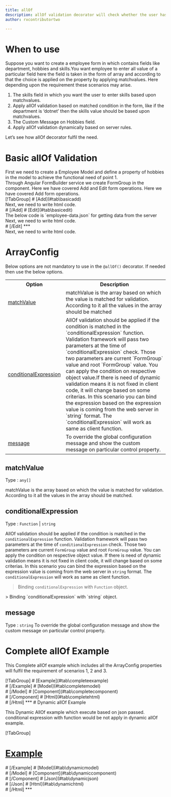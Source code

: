 ```yaml
---
title: allOf 
description: allOf validation decorator will check whether the user has entered all of the values of given field or not.
author: rxcontributortwo

---
```


# When to use
Suppose you want to create a employee form in  which contains fields like department, hobbies and skills.You want employee to enter all value of a particular field here the field is taken in the form of array and according to that the choice is applied on the property by applying matchvalues. Here depending upon the requirement these scenarios may arise.
<ol>
    <li>The skills field in which you want the user to enter skills based upon matchvalues.</li>
    <li>Apply allOf validation based on matched condition in the form, like if the department  is ‘dotnet’ then the skills value should be based upon matchvalues.</li>
    <li>The Custom Message on Hobbies field.</li>
    <li>Apply allOf validation dynamically based on server rules.</li>
</ol>
Let’s see how allOf decorator fulfil the need.

# Basic allOf Validation
<data-scope scope="['decorator']">
First we need to create a Employee Model and define a property of hobbies in the model to achieve the functional need of point 1.
<div component="app-code" key="allOf-add-model"></div> 
</data-scope>
Through Angular FormBuilder service we create FormGroup in the component.
<data-scope scope="['decorator']">
Here we have covered Add and Edit form operations. 
</data-scope>

<data-scope scope="['validator','template-driven']">
Here we have covered Add form operations. 
</data-scope>

<data-scope scope="['decorator']">
<div component="app-tabs" key="basic-operations"></div>
[!TabGroup]
# [Add](#tab\basicadd)
<div component="app-code" key="allOf-add-component"></div> 
Next, we need to write html code.
<div component="app-code" key="allOf-add-html"></div> 
<div component="app-example-runner" ref-component="app-allOf-add"></div>
# [/Add]
# [Edit](#tab\basicedit)
<div component="app-code" key="allOf-edit-component"></div> 
The below code is `employee-data.json` for getting data from the server
<div component="app-code" key="allOf-edit-json"></div> 
Next, we need to write html code.
<div component="app-code" key="allOf-edit-html"></div> 
<div component="app-example-runner" ref-component="app-allOf-edit"></div>
# [/Edit]
***
</data-scope>

<data-scope scope="['validator','template-driven']">
<div component="app-code" key="allOf-add-component"></div> 
Next, we need to write html code.
<div component="app-code" key="allOf-add-html"></div> 
<div component="app-example-runner" ref-component="app-allOf-add"></div>
</data-scope>

# ArrayConfig
Below options are not mandatory to use in the `@allOf()` decorator. If needed then use the below options.

<table class="table table-bordered table-striped">
<tr><th>Option</th><th>Description</th></tr>
<tr><td><a href="#matchValue" (click)='scrollTo("#matchValue")' title="#matchValue">matchValue</a></td><td>matchValue is the array based on which the value is matched for validation. According to it all the values in the array should be matched</td></tr>
<tr><td><a  href="#conditionalExpression" (click)='scrollTo("#conditionalExpression")' title="conditionalExpression">conditionalExpression</a></td><td>AllOf validation should be applied if the condition is matched in the `conditionalExpression` function. Validation framework will pass two parameters at the time of `conditionalExpression` check. Those two parameters are current `FormGroup` value and root `FormGroup` value. You can apply the condition on respective object value.If there is need of dynamic validation means it is not fixed in client code, it will change based on some criterias. In this scenario you can bind the expression based on the expression value is coming from the web server in `string` format. The `conditionalExpression` will work as same as client function.</td></tr>
<tr><td><a  href="#message" (click)='scrollTo("#message")' title="message">message</a></td><td>To override the global configuration message and show the custom message on particular control property.</td></tr>
</table>

## matchValue 
Type :  `any[]` 

matchValue is the array based on which the value is matched for validation. According to it all the values in the array should be matched.

<div component="app-code" key="allOf-matchValueExample-model"></div> 
<div component="app-example-runner" ref-component="app-allOf-matchValue" title="allOf decorators with matchValue" key="matchValue"></div>

## conditionalExpression 
Type :  `Function`  |  `string`  

AllOf validation should be applied if the condition is matched in the `conditionalExpression` function. Validation framework will pass two parameters at the time of `conditionalExpression` check. Those two parameters are current `FormGroup` value and root `FormGroup` value. You can apply the condition on respective object value.
If there is need of dynamic validation means it is not fixed in client code, it will change based on some criterias. In this scenario you can bind the expression based on the expression value is coming from the web server in `string` format. The `conditionalExpression` will work as same as client function.

> Binding `conditionalExpression` with `Function` object.
<div component="app-code" key="allOf-conditionalExpressionExampleFunction-model"></div> 
> Binding `conditionalExpression` with `string` object.
<div component="app-code" key="allOf-conditionalExpressionExampleString-model"></div> 

<div component="app-example-runner" ref-component="app-allOf-conditionalExpression" title="allOf decorators with conditionalExpression" key="conditionalExpression"></div>

## message
Type :  `string` 
To override the global configuration message and show the custom message on particular control property.

<div component="app-code" key="allOf-messageExample-model"></div> 
<div component="app-example-runner" ref-component="app-allOf-message" title="allOf decorators with message" key="message"></div>

# Complete allOf Example

This Complete allOf example which includes all the ArrayConfig properties will fulfil the requirement of scenarios 1, 2 and 3.

<div component="app-tabs" key="complete"></div>
[!TabGroup]
# [Example](#tab\completeexample)
<div component="app-example-runner" ref-component="app-allOf-complete"></div>
# [/Example]
<data-scope scope="['decorator']">
# [Model](#tab\completemodel)
<div component="app-code" key="allOf-complete-model"></div> 
# [/Model]
</data-scope>
# [Component](#tab\completecomponent)
<div component="app-code" key="allOf-complete-component"></div> 
# [/Component]
# [Html](#tab\completehtml)
<div component="app-code" key="allOf-complete-html"></div> 
# [/Html]
***

<data-scope scope="['decorator','validator']">
# Dynamic allOf Example

This Dynamic AllOf example which execute based on json passed. conditional expression with function would be not apply in dynamic allOf example. 

<div component="app-tabs" key="dynamic"></div>

[!TabGroup]
# [Example](#tab\dynamicexample)
<div component="app-example-runner" ref-component="app-allOf-dynamic"></div>
# [/Example]
<data-scope scope="['decorator']">
# [Model](#tab\dynamicmodel)
<div component="app-code" key="allOf-dynamic-model"></div>
# [/Model]
</data-scope>
# [Component](#tab\dynamiccomponent)
<div component="app-code" key="allOf-dynamic-component"></div>
# [/Component]
# [Json](#tab\dynamicjson)
<div component="app-code" key="allOf-dynamic-json"></div>
# [/Json]
# [Html](#tab\dynamichtml)
<div component="app-code" key="allOf-dynamic-html"></div> 
# [/Html]
***
</data-scope>
